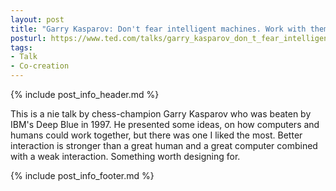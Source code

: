 ```yaml
---
layout: post
title: "Garry Kasparov: Don't fear intelligent machines. Work with them"
posturl: https://www.ted.com/talks/garry_kasparov_don_t_fear_intelligent_machines_work_with_them
tags:
- Talk
- Co-creation
---
```


{% include post_info_header.md %}

This is a nie talk by chess-champion Garry Kasparov who was beaten by IBM's Deep Blue in 1997. He presented some ideas, on how computers and humans could work together, but there was one I liked the most. Better interaction is stronger than a great human and a great computer combined with a weak interaction. Something worth designing for.

<!--more-->
{% include post_info_footer.md %}
